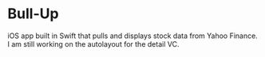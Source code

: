 # Bull-Up
iOS app built in Swift that pulls and displays stock data from Yahoo Finance. I am still working on the autolayout for the detail VC.
